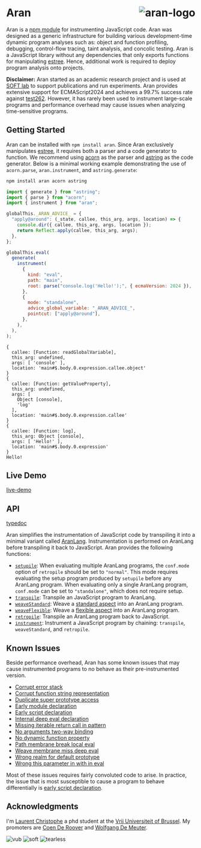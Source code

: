 # Aran <img src="img/aran.png" align="right" alt="aran-logo" title="Aran Linvail the shadow master"/>

Aran is a [npm module](https://www.npmjs.com/package/aran) for instrumenting
JavaScript code. Aran was designed as a generic infrastructure for building
various development-time dynamic program analyses such as: object and function
profiling, debugging, control-flow tracing, taint analysis, and concolic
testing. Aran is a JavaScript library without any dependencies that only exports
functions for manipulating [estree](https://github.com/estree/estree). Hence,
additional work is required to deploy program analysis onto projects.

**Disclaimer:** Aran started as an academic research project and is used at
[SOFT lab](http://soft.vub.ac.be/soft/) to support publications and run
experiments. Aran provides extensive support for ECMAScript2024 and achieves a
99.7% success rate against [test262](https://github.com/tc39/test262). However,
it has rarely been used to instrument large-scale programs and performance
overhead may cause issues when analyzing time-sensitive programs.

## Getting Started

Aran can be installed with `npm install aran`. Since Aran exclusively
manipulates [estree](https://github.com/estree/estree), it requires both a
parser and a code generator to function. We recommend using
[acorn](https://www.npmjs.com/package/acorn) as the parser and
[astring](https://www.npmjs.com/package/astring) as the code generator. Below is
a minimal working example demonstrating the use of `acorn.parse`,
`aran.instrument`, and `astring.generate`:

```sh
npm install aran acorn astring
```

```js
import { generate } from "astring";
import { parse } from "acorn";
import { instrument } from "aran";

globalThis._ARAN_ADVICE_ = {
  "apply@around": (_state, callee, this_arg, args, location) => {
    console.dir({ callee, this_arg, args, location });
    return Reflect.apply(callee, this_arg, args);
  },
};

globalThis.eval(
  generate(
    instrument(
      {
        kind: "eval",
        path: "main",
        root: parse("console.log('Hello!');", { ecmaVersion: 2024 }),
      },
      {
        mode: "standalone",
        advice_global_variable: "_ARAN_ADVICE_",
        pointcut: ["apply@around"],
      },
    ),
  ),
);
```

```
{
  callee: [Function: readGlobalVariable],
  this_arg: undefined,
  args: [ 'console' ],
  location: 'main#$.body.0.expression.callee.object'
}
{
  callee: [Function: getValueProperty],
  this_arg: undefined,
  args: [
    Object [console],
    'log'
  ],
  location: 'main#$.body.0.expression.callee'
}
{
  callee: [Function: log],
  this_arg: Object [console],
  args: [ 'Hello!' ],
  location: 'main#$.body.0.expression'
}
Hello!
```

## Live Demo

[live-demo](https://lachrist.github.io/aran/page/demo/index.html)

## API

[typedoc](https://lachrist.github.io/aran/page/typedoc/modules/index.html)

Aran simplifies the instrumentation of JavaScript code by transpiling it into a
minimal variant called
[AranLang](https://lachrist.github.io/aran/page/typedoc/modules/lang_syntax.html).
Instrumentation is performed on AranLang before transpiling it back to
JavaScript. Aran provides the following functions:

- [`setupile`](https://lachrist.github.io/aran/page/typedoc/functions/index.setupile.html):
  When evaluating multiple AranLang programs, the `conf.mode` option of
  `retropile` should be set to `"normal"`. This mode requires evaluating the
  setup program produced by `setupile` before any AranLang program. When
  evaluating only a single AranLang program, `conf.mode` can be set to
  `"standalone"`, which does not require setup.
- [`transpile`](https://lachrist.github.io/aran/page/typedoc/functions/index.transpile.html):
  Transpile an JavaScript program to AranLang.
- [`weaveStandard`](https://lachrist.github.io/aran/page/typedoc/functions/index.weaveStandard.html):
  Weave a
  [standard aspect](https://lachrist.github.io/aran/page/typedoc/types/weave_standard_aspect.AspectTyping.html)
  into an AranLang program.
- [`weaveFlexible`](https://lachrist.github.io/aran/page/typedoc/functions/index.weaveFlexible.html):
  Weave a
  [flexible aspect](https://lachrist.github.io/aran/page/typedoc/types/weave_flexible_aspect.AspectTyping.html)
  into an AranLang program.
- [`retropile`](https://lachrist.github.io/aran/page/typedoc/functions/index.retropile.html):
  Transpile an AranLang program back to JavaScript.
- [`instrument`](https://lachrist.github.io/aran/page/typedoc/functions/index.instrument.html):
  Instrument a JavaScript program by chaining: `transpile`, `weaveStandard`, and
  `retropile`.

## Known Issues

Beside performance overhead, Aran has some known issues that may cause
instrumented programs to no behave as their pre-instrumented version.

- [Corrupt error stack](./doc/issues/corrupt-error-stack.md)
- [Corrupt function string representation](./doc/issues/corrupt-function-string-representation.md)
- [Duplicate super prototype access](./doc/issues/duplicate-super-prototype-access.md)
- [Early module declaration](./doc/issues/early-module-declaration.md)
- [Early script declaration](./doc/issues/early-script-declaration.md)
- [Internal deep eval declaration](./doc/issues/internal-deep-eval-declaration.md)
- [Missing iterable return call in pattern](./doc/issues/missing-iterable-return-call-in-pattern.md)
- [No arguments two-way binding](./doc/issues/no-arguments-two-way-binding.md)
- [No dynamic function property](./doc/issues/no-dynamic-function-property.md)
- [Path membrane break local eval](./doc/issues/patch-membrane-break-local-eval.md)
- [Weave membrane miss deep eval](./doc/issues/weave-membrane-miss-deep-eval.md)
- [Wrong realm for default prototype](./doc/issues/wrong-realm-for-default-prototype.md)
- [Wrong this parameter in with in eval](./doc/issues/wrong-this-parameter-in-with-in-eval.md)

Most of these issues requires fairly convoluted code to arise. In practice, the
issue that is most susceptible to cause a program to behave differentially is
[early script declaration](./doc/issues/early-script-declaration.md).

## Acknowledgments

I'm [Laurent Christophe](https://soft.vub.ac.be/soft/members/lachrist) a phd
student at the [Vrij Universiteit of Brussel](https://www.vub.ac.be). My
promoters are [Coen De Roover](https://soft.vub.ac.be/soft/members/cderoove) and
[Wolfgang De Meuter](https://soft.vub.ac.be/soft/members/wdmeuter).

![vub](img/vub.png) ![soft](img/soft.png) ![tearless](img/tearless.png)

